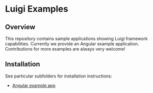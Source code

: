 # Luigi Examples

## Overview

This repository contains sample applications showing Luigi framework capabilities.
Currently we provide an Angular example application. Contributions for more examples are always very welcome!

## Installation

See particular subfolders for installation instructions:
* [Angular example app](/core/examples/luigi-sample-angular/README.md)
